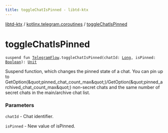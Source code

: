 ```yaml
---
title: toggleChatIsPinned - libtd-ktx
---
```


[libtd-ktx](../index.html) / [kotlinx.telegram.coroutines](index.html) / [toggleChatIsPinned](./toggle-chat-is-pinned.html)

# toggleChatIsPinned

`suspend fun `[`TelegramFlow`](../kotlinx.telegram.core/-telegram-flow/index.html)`.toggleChatIsPinned(chatId: `[`Long`](https://kotlinlang.org/api/latest/jvm/stdlib/kotlin/-long/index.html)`, isPinned: `[`Boolean`](https://kotlinlang.org/api/latest/jvm/stdlib/kotlin/-boolean/index.html)`): `[`Unit`](https://kotlinlang.org/api/latest/jvm/stdlib/kotlin/-unit/index.html)

Suspend function, which changes the pinned state of a chat. You can pin up to
GetOption(&amp;quot;pinned_chat_count_max&amp;quot;)/GetOption(&amp;quot;pinned_archived_chat_count_max&amp;quot;)
non-secret chats and the same number of secret chats in the main/archive chat list.

### Parameters

`chatId` - Chat identifier.

`isPinned` - New value of isPinned.